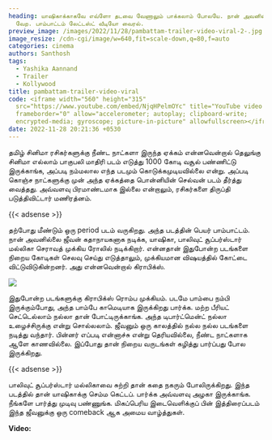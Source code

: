 ```yaml
---
heading: யாஷிகாக்காகவே எவ்ளோ தடவை வேணாலும் பாக்கலாம் போலயே. நான் அவனில்லை ஜீவன்
  வேற. பாம்பாட்டம் லேட்டஸ்ட் வீடியோ வைரல்.
preview_image: /images/2022/11/28/pambattam-trailer-video-viral-2-.jpg
image_resize: /cdn-cgi/image/w=640,fit=scale-down,q=80,f=auto
categories: cinema
authors: Santhosh
tags:
  - Yashika Aannand
  - Trailer
  - Kollywood
title: pambattam-trailer-video-viral
code: <iframe width="560" height="315"
  src="https://www.youtube.com/embed/NjqHPelmOYc" title="YouTube video player"
  frameborder="0" allow="accelerometer; autoplay; clipboard-write;
  encrypted-media; gyroscope; picture-in-picture" allowfullscreen></iframe>
date: 2022-11-28 20:21:36 +0530
---
```



தமிழ் சினிமா ரசிகர்களுக்கு நீண்ட நாட்களா இருந்த ஏக்கம் என்னவென்றால் தெலுங்கு சினிமா எல்லாம் பாகுபலி மாதிரி படம் எடுத்து 1000 கோடி வசூல் பண்ணிட்டு இருக்காங்க, அப்படி நம்மலால எந்த படமும் கொடுக்கமுடியவில்லை என்று. அப்படி கொஞ்ச நாட்களுக்கு முன் அந்த ஏக்கத்தை பொன்னியின் செல்வன் படம் தீர்த்து வைத்தது. அவ்வளவு பிரமாண்டமாக இல்லை என்றாலும், ரசிகர்களை திருப்தி படுத்திவிட்டார் மணிரத்னம்.

{{< adsense >}}

தற்போது மீண்டும் ஒரு period படம் வருகிறது. அந்த படத்தின் பெயர் பாம்பாட்டம். நான் அவனில்லை ஜீவன் கதாநாயகனாக நடிக்க, யாஷிகா, பாலிவுட் சூப்பர்ஸ்டார் மல்லிகா செராவத் முக்கிய ரோலில் நடிக்கிறார். என்னதான் இதுபோன்ற படங்களை நிறைய கோடிகள் செலவு செய்து எடுத்தாலும், முக்கியமான விஷயத்தில் கோட்டை விட்டுவிடுகின்றனர். அது என்னவென்றால் கிராபிக்ஸ்.

![](/images/2022/11/28/pambattam-trailer-video-viral-1-.jpg)

இதுபோன்ற படங்களுக்கு கிராபிக்ஸ் ரொம்ப முக்கியம். படமே பாம்பை நம்பி இருக்கும்போது, அந்த பாம்பே காமெடியாக இருக்கிறது பார்க்க. மற்ற பீரியட் செட்டெல்லாம் நல்லா தான் போட்டிருக்காங்க. அந்த டிபார்ட்மென்ட் நல்லா உழைச்சிருக்கு என்று சொல்லலாம். ஜீவனும் ஒரு காலத்தில் நல்ல நல்ல படங்களை நடித்து வந்தார். பின்னர் எப்படி என்னாச்சு என்று தெரியவில்லை, நீண்ட நாட்களாக ஆளே காணவில்லை. இப்போது தான் நிறைய வருடங்கள் கழித்து பார்ப்பது போல இருக்கிறது.

{{< adsense >}}

பாலிவுட் சூப்பர்ஸ்டார் மல்லிகாவை சுற்றி தான் கதை நகரும் போலிருக்கிறது. இந்த படத்தில் தான் யாஷிகாக்கு செம்ம கெட்டப். பார்க்க அவ்வளவு அழகா இருக்காங்க. நீங்களே பார்த்து முடிவு பண்ணுங்க. மிகப்பெரிய இடைவெளிக்குப் பின் இத்திரைப்படம் இந்த ஜீவனுக்கு ஒரு comeback ஆக அமைய வாழ்த்துகள்.

**V﻿ideo:**
